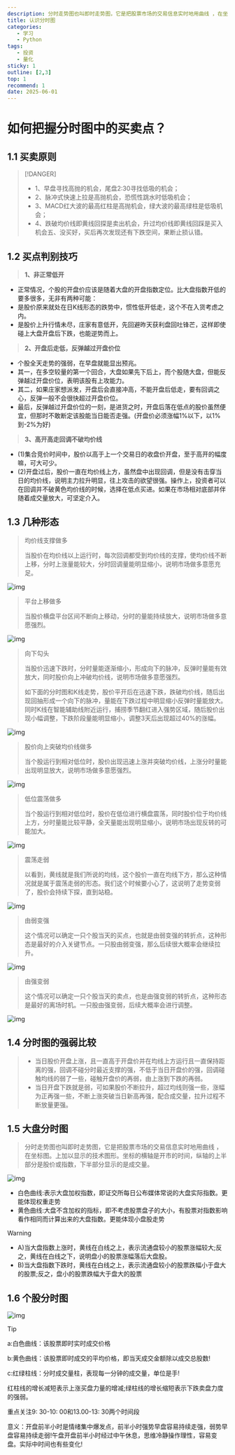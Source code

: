 ```yaml
---
description: 分时走势图也叫即时走势图，它是把股票市场的交易信息实时地用曲线 ，在坐标图。
title: 认识分时图
categories: 
   - 学习
   - Python
tags: 
   - 投资
   - 量化
sticky: 1
outline: [2,3]
top: 1
recommend: 1
date: 2025-06-01
---
```




# 如何把握分时图中的买卖点？

## 1.1 买卖原则

> [!DANGER]
> - 1、早盘寻找高抛的机会，尾盘2:30寻找低吸的机会；
> - 2、脉冲式快速上拉是高抛机会，恐慌性跳水时低吸机会；
> - 3、MACD红大波的最高红柱是高抛机会，绿大波的最高绿柱是低吸机会；
> - 4、跌破均价线即黄线回探是卖出机会，升过均价线即黄线回踩是买入机会五、没买好，买后再次发现还有下跌空间，果断止损认错。

## 1.2 买点判别技巧

> **1、非正常低开**

- 正常情况，个股的开盘价应该是随着大盘的开盘指数定位。比大盘指数开低的要多很多，无非有两种可能：
- 是股价原来就处在日K线形态的跌势中，惯性低开低走，这个不在入货考虑之内。
- 是股价上升行情未尽，庄家有意低开，先回避昨天获利盘回吐锋芒，这样即使碰上大盘开盘后下跌，也能逆势而上。

> **2、开盘后走低，反弹越过开盘价位**

- 个股全天走势的强弱，在早盘就能显出预兆。
- 其一，在多空较量的第一个回合，大盘如果先下后上，而个股随大盘，但能反弹越过开盘价位，表明该股有上攻能力。
- 其二，如果庄家想派发，开盘后会直接冲高，不能开盘后低走，要有回调之心，反弹一般不会很快超过开盘价位。
- 最后，反弹越过开盘价位的一刻，是进货之时，开盘后落在低点的股价虽然便宜，但那时不敢断定该股能当日能否走强。(开盘价必须涨幅1%以下，以1%到-2%为好)

> **3、高开高走回调不破均价线**

- (1)集合竞价时间中，股价以高于上一个交易日的收盘价开盘，至于高开的幅度嘛，可大可少。
- (2)开盘过后，股价一直在均价线上方，虽然盘中出现回调，但是没有击穿当日的均价线，说明主力拉升明显，往上攻击的欲望很强。操作上，投资者可以在回调并不破黄色均价线的时候，选择在低点买进。如果在市场相对底部并伴随着成交量放大，可坚定介入。

## 1.3 几种形态

> 均价线支撑做多
>
> 当股价在均价线以上运行时，每次回调都受到均价线的支撑，使均价线不断上移，分时上涨量能较大，分时回调量能明显缩小，说明市场做多意愿充足。

![img](images/20240827115005_84138.jpg)

> 平台上移做多
>
> 当股价横盘平台区间不断向上移动，分时的量能持续放大，说明市场做多意愿强烈。

![img](images/20240827115006_23560.jpg)

> 向下勾头
>
> 当股价迅速下跌时，分时量能逐渐缩小，形成向下的脉冲，反弹时量能有效放大，同时股价向上冲破均价线，说明市场做多意愿强烈。
>
> 如下面的分时图和K线走势，股价平开后在迅速下跌，跌破均价线，随后出现回抽形成一个向下的脉冲，量能在下跌过程中明显缩小反弹时量能放大。同时K线在智能辅助线附近运行，捕捞季节翻红进入强势区域，随后股价出现小幅调整，下跌阶段量能明显缩小，调整3天后出现超过40%的涨幅。

![img](images/20240827115006_72080.jpg)

> 股价向上突破均价线做多
>
> 当个股运行到相对低位时，股价出现迅速上涨并突破均价线，上涨分时量能出现明显放大，说明市场做多意愿强烈。

![img](images/20240827115007_55079.jpg)

> 低位震荡做多
>
> 当个股运行到相对低位时，股价在低位进行横盘震荡，同时股价位于均价线上方，分时量能比较平静，全天量能出现明显缩小，说明市场出现反转的可能加大。

![img](images/20240827115009_91613.jpg)

> 震荡走弱
>
> 以看到，黄线就是我们所说的均线，这个股价一直在均线下方，那么这种情况就是属于震荡走弱的形态。我们这个时候要小心了，这说明了走势变弱了，股价会持续下探，直到站稳。

![img](images/20240617145918_45937.jpg)

> 由弱变强
>
> 这个情况可以确定一只个股当天的买点，也就是由弱变强的转折点，这种形态是最好的介入关键节点。一只股由弱变强，那么后续很大概率会继续拉升。

![img](images/20240617145919_40151.jpg)

> 由强变弱
>
> 这个情况可以确定一只个股当天的卖点，也是由强变弱的转折点，这种形态是最好的离场时机。一只股由强变弱，后续大概率会进行调整。

![img](images/20240617145920_60139.jpg)

## 1.4 分时图的强弱比较

> - 当日股价开盘上涨，且一直高于开盘价并在均线上方运行且一直保持距离的强，回调不碰分时最近支撑的强，不低于当日开盘价的强，回调碰触均线的弱了一些，碰触开盘价的再弱，由上涨到下跌的再弱。
> - 当日开盘下跌就是弱，可如果股价不断拉升，超过均线则强一些，涨幅为正再强一些，不断上涨突破当日新高再强，配合成交量，拉升过程不断放量更强。

## 1.5 大盘分时图

> 分时走势图也叫即时走势图，它是把股票市场的交易信息实时地用曲线 ，在坐标图。上加以显示的技术图形。坐标的横轴是开市的时间，纵轴的上半部分是股价或指数，下半部分显示的是成交量。

![img](images/20240419145533_99874.jpg)

- 白色曲线:表示大盘加权指数，即证交所每日公布媒体常说的大盘实际指数。更能体现权重走势
- 黄色曲线:大盘不含加权的指标，即不考虑股票盘子的大小，有股票对指数影响看作相同而计算出来的大盘指数。更能体现小盘股走势

> [!WARNING]
>
> - A)当大盘指数上涨时，黄线在白线之上，表示流通盘较小的股票涨幅较大;反之，黄线在白线之下，说明盘小的股票涨幅落后大盘股。
> - B)当大盘指数下跌时，黄线在白线之上，表示流通盘较小的股票跌幅小于盘大的股票;反之，盘小的股票跌幅大于盘大的股票

## 1.6 个股分时图

![img](images/20240419145534_55607.jpg)

> [!TIP]
>
> a:白色曲线：该股票即时实时成交价格
>
> b:黄色曲线：该股票即时成交的平均价格，即当天成交金额除以成交总股数!
>
> c:红绿柱线：分时成交量柱，表现每一分钟的成交量，单位是手!
>
> 红柱线的增长减短表示上涨买盘力量的增减;绿柱线的增长缩短表示下跌卖盘力度的强弱。
>
> 重点关注9: 30-10: 00和13.00-13: 30两个时间段
>
> 意义：开盘前半小时是情绪集中爆发点，前半小时强势早盘容易持续走强，弱势早盘容易持续走弱!午盘开盘前半小时经过中午休息，思维冷静操作理性，容易变盘。实际中时间也有些变化!